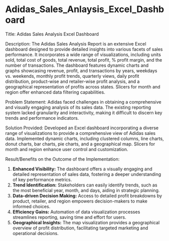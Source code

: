 # Adidas_Sales_Anlaysis_Excel_Dashboard

Title: Adidas Sales Analysis Excel Dashboard

Description:
The Adidas Sales Analysis Report is an extensive Excel dashboard designed to provide detailed insights into various facets of sales performance. It incorporates a wide range of visualizations, including units sold, total cost of goods, total revenue, total profit, % profit margin, and the number of transactions. The dashboard features dynamic charts and graphs showcasing revenue, profit, and transactions by years, weekdays vs. weekends, monthly profit trends, quarterly views, daily profit distribution, product-wise and retailer-wise profit analysis, and a geographical representation of profits across states. Slicers for month and region offer enhanced data filtering capabilities.

Problem Statement:
Adidas faced challenges in obtaining a comprehensive and visually engaging analysis of its sales data. The existing reporting system lacked granularity and interactivity, making it difficult to discern key trends and performance indicators.

Solution Provided:
Developed an Excel dashboard incorporating a diverse range of visualizations to provide a comprehensive view of Adidas sales data. Implemented dynamic charts, including clustered columns, line charts, donut charts, bar charts, pie charts, and a geographical map. Slicers for month and region enhance user control and customization.

Result/Benefits on the Outcome of the Implementation:
1. **Enhanced Visibility:** The dashboard offers a visually engaging and detailed representation of sales data, fostering a deeper understanding of key performance metrics.
2. **Trend Identification:** Stakeholders can easily identify trends, such as the most beneficial year, month, and days, aiding in strategic planning.
3. **Data-driven Decision Making:** Access to detailed profit breakdowns by product, retailer, and region empowers decision-makers to make informed choices.
4. **Efficiency Gains:** Automation of data visualization processes streamlines reporting, saving time and effort for users.
5. **Geographical Insights:** The map visualization provides a geographical overview of profit distribution, facilitating targeted marketing and operational decisions.
